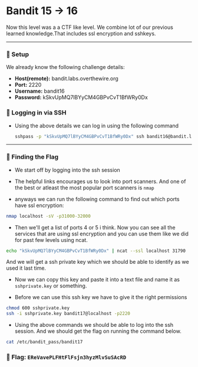 # Bandit 15 -> 16

Now this level was a a CTF like level. We combine lot of our previous learned knowledge.That includes ssl encryption and sshkeys.

--- 

### 🔧 Setup
We already know the following challenge details:
- **Host(remote):** bandit.labs.overthewire.org
- **Port:** 2220
- **Username:** bandit16
- **Password:** kSkvUpMQ7lBYyCM4GBPvCvT1BfWRy0Dx

### 🔑 Logging in via SSH

- Using the above details we can log in using the following command
    ```bash
    sshpass -p "kSkvUpMQ7lBYyCM4GBPvCvT1BfWRy0Dx" ssh bandit16@bandit.labs.overthewire.org -p 2220
    ```

---

### 🎯 Finding the Flag

- We start off by logging into the ssh session 

- The helpful links encourages us to look into port scanners. And one of the best or atleast the most popular port scanners is `nmap`

- anyways we can run the following command to find out which ports have ssl encryption:

```bash
nmap localhost -sV -p31000-32000
```

- Then we'll get a list of ports 4 or 5 i think. Now you can see all the services that are using ssl encryption and you can use them like we did for past few levels using ncat.

```bash
echo "kSkvUpMQ7lBYyCM4GBPvCvT1BfWRy0Dx" | ncat --ssl localhost 31790
```

And we will get a ssh private key which we should be able to identify as we used it last time.

- Now we can copy this key and paste it into a text file and name it as `sshprivate.key` or something.

- Before we can use this ssh key we have to give it the right permissions

```bash
chmod 600 sshprivate.key
ssh -i sshprivate.key bandit17@localhost -p2220
```

- Using the above commands we should be able to log into the ssh session. And we should get the flag on running the command below.

```bash
cat /etc/bandit_pass/bandit17
```

### 🏁 Flag: `EReVavePLFHtFlFsjn3hyzMlvSuSAcRD`
